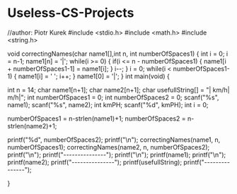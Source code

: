 # Useless-CS-Projects

//author: Piotr Kurek
#include <stdio.h>
#include <math.h>
#include <string.h>

void correctingNames(char name1[],int n, int numberOfSpaces1)
{
	int i = 0;
	i = n-1;
	name1[n] = '|';
	while(i >= 0)
	{
		if(i <= n - numberOfSpaces1)
		{
			name1[i + numberOfSpaces1-1]  = name1[i];
		}
		i--;
	}
	i = 0;
	while(i < numberOfSpaces1-1)
	{
		name1[i] = ' ';
		i++;
	}
	name1[0] = '|';
}
int main(void) {
	
int n = 14;
char name1[n+1];
char name2[n+1];
char usefullString[] = "|  km/h|   m/h|";
int numberOfSpaces1 = 0;
int numberOfSpaces2 = 0;
scanf("%s", name1);
scanf("%s", name2);
int kmPH;
scanf("%d", kmPH);
int i = 0;

numberOfSpaces1 = n-strlen(name1)+1;
numberOfSpaces2 = n-strlen(name2)+1;

printf("%d", numberOfSpaces2);
printf("\n");
correctingNames(name1, n, numberOfSpaces1);
correctingNames(name2, n, numberOfSpaces2);
printf("\n");
printf("---------------");
printf("\n");
printf(name1);
printf("\n");
printf(name2);
printf("---------------");
printf(usefullString);
printf("---------------");

}
